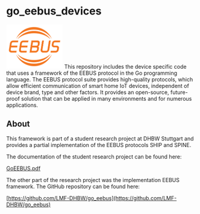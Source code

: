 # go_eebus_devices
<img src="https://github.com/LMF-DHBW/go_eebus/blob/master/assets/eebus_logo.png" width="150"> 
This repository includes the device specific code that uses a framework of the EEBUS protocol in the Go programming language.
The EEBUS protocol suite provides high-quality protocols, which allow efficient communication of smart home IoT devices, independent of device brand, type and other factors.
It provides an open-source, future-proof solution that can be applied in many environments and for numerous applications.

## About
This framework is part of a student research project at DHBW Stuttgart and provides a partial implementation of the EEBUS protocols SHIP and SPINE.

The documentation of the student research project can be found here: 

[GoEEBUS.pdf](https://github.com/LMF-DHBW/goeebus/blob/main/assets/GoEEBUS.pdf)

The other part of the research project was the implementation EEBUS framework.
The GitHub repository can be found here: 

[https://github.com/LMF-DHBW/go_eebus](https://github.com/LMF-DHBW/go_eebus)